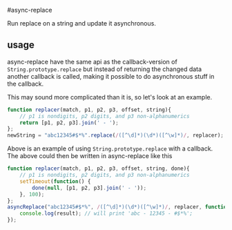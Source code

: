 #async-replace

Run replace on a string and update it asynchronous.

## usage

async-replace have the same api as the callback-version of `String.prototype.replace` but instead of returning the changed data another callback is called, making it possible to do asynchronous stuff in the callback.

This may sound more complicated than it is, so let's look at an example.

```js
function replacer(match, p1, p2, p3, offset, string){
    // p1 is nondigits, p2 digits, and p3 non-alphanumerics
    return [p1, p2, p3].join(' - ');
};
newString = "abc12345#$*%".replace(/([^\d]*)(\d*)([^\w]*)/, replacer);
```

Above is an example of using `String.prototype.replace` with a callback. The above could then be written in async-replace like this

```js
function replacer(match, p1, p2, p3, offset, string, done){
    // p1 is nondigits, p2 digits, and p3 non-alphanumerics
    setTimeout(function() {
        done(null, [p1, p2, p3].join(' - '));
    }, 100);
};
asyncReplace("abc12345#$*%", /([^\d]*)(\d*)([^\w]*)/, replacer, function(err, result) {
    console.log(result); // will print 'abc - 12345 - #$*%';
});
```